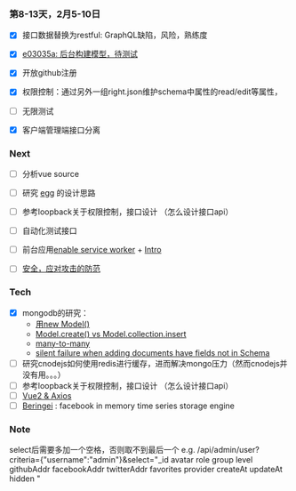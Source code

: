 ### 第8-13天，2月5-10日
- [x] 接口数据替换为restful: GraphQL缺陷，风险，熟练度
- [x] [e03035a: 后台构建模型，待测试](/e03035a7042fe4dbc31211dce4cf3f8a0098ec39)
- [x] 开放github注册
- [x] 权限控制：通过另外一组right.json维护schema中属性的read/edit等属性，
- [ ] 无限测试
- [x] 客户端管理端接口分离


### Next
- [ ] 分析vue source
- [ ] 研究 [egg](https://eggjs.org/) 的设计思路
- [ ] 参考loopback关于权限控制，接口设计 （怎么设计接口api）
- [ ] 自动化测试接口
- [ ] 前台应用[enable service worker](http://zhenhua-lee.github.io/http/service-worker.html) + [Intro](http://www.alloyteam.com/2016/01/9274/)
- [ ] [安全，应对攻击的防范](https://github.com/eggjs/egg/blob/master/docs/source/zh-cn/core/security.md)


### Tech
- [x] mongodb的研究：
    - [用new Model()](http://stackoverflow.com/questions/9305987/nodejs-mongoose-which-approach-is-preferable-to-create-a-document)
    - [Model.create() vs Model.collection.insert](http://stackoverflow.com/questions/16726330/mongoose-mongodb-batch-insert/24848148#24848148)
    - [many-to-many](http://zhyq0826.iteye.com/blog/1850867)
    - [silent failure when adding documents have fields not in Schema](http://stackoverflow.com/questions/16509828/how-does-mongoose-handle-adding-documents-that-have-fields-that-are-not-pa)
- [ ] 研究cnodejs如何使用redis进行缓存，进而解决mongo压力（然而cnodejs并没有用。。。）
- [ ] 参考loopback关于权限控制，接口设计 （怎么设计接口api）
- [ ] [Vue2 & Axios](https://gold.xitu.io/entry/5894015b128fe10058d15d7e)
- [ ] [Beringei](https://github.com/facebookincubator/beringei/blob/master/README.md) : facebook in memory time series storage engine

### Note
select后需要多加一个空格，否则取不到最后一个
e.g.
/api/admin/user?criteria={"username":"admin"}&select="_id avatar role group level githubAddr facebookAddr twitterAddr favorites provider createAt updateAt hidden "